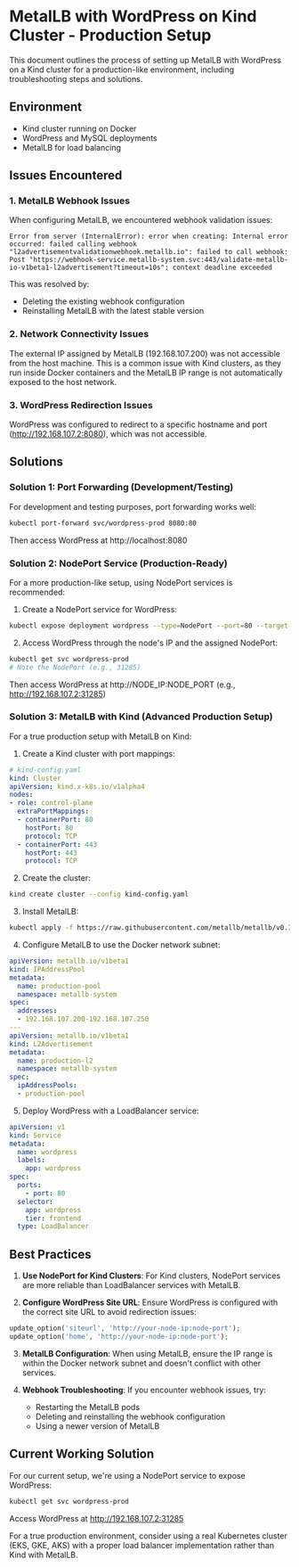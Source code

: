 # MetalLB with WordPress on Kind Cluster - Production Setup

This document outlines the process of setting up MetalLB with WordPress on a Kind cluster for a production-like environment, including troubleshooting steps and solutions.

## Environment

- Kind cluster running on Docker
- WordPress and MySQL deployments
- MetalLB for load balancing

## Issues Encountered

### 1. MetalLB Webhook Issues

When configuring MetalLB, we encountered webhook validation issues:

```
Error from server (InternalError): error when creating: Internal error occurred: failed calling webhook "l2advertisementvalidationwebhook.metallb.io": failed to call webhook: Post "https://webhook-service.metallb-system.svc:443/validate-metallb-io-v1beta1-l2advertisement?timeout=10s": context deadline exceeded
```

This was resolved by:
- Deleting the existing webhook configuration
- Reinstalling MetalLB with the latest stable version

### 2. Network Connectivity Issues

The external IP assigned by MetalLB (192.168.107.200) was not accessible from the host machine. This is a common issue with Kind clusters, as they run inside Docker containers and the MetalLB IP range is not automatically exposed to the host network.

### 3. WordPress Redirection Issues

WordPress was configured to redirect to a specific hostname and port (http://192.168.107.2:8080), which was not accessible.

## Solutions

### Solution 1: Port Forwarding (Development/Testing)

For development and testing purposes, port forwarding works well:

```bash
kubectl port-forward svc/wordpress-prod 8080:80
```

Then access WordPress at http://localhost:8080

### Solution 2: NodePort Service (Production-Ready)

For a more production-like setup, using NodePort services is recommended:

1. Create a NodePort service for WordPress:

```bash
kubectl expose deployment wordpress --type=NodePort --port=80 --target-port=80 --name=wordpress-prod
```

2. Access WordPress through the node's IP and the assigned NodePort:

```bash
kubectl get svc wordpress-prod
# Note the NodePort (e.g., 31285)
```

Then access WordPress at http://NODE_IP:NODE_PORT (e.g., http://192.168.107.2:31285)

### Solution 3: MetalLB with Kind (Advanced Production Setup)

For a true production setup with MetalLB on Kind:

1. Create a Kind cluster with port mappings:

```yaml
# kind-config.yaml
kind: Cluster
apiVersion: kind.x-k8s.io/v1alpha4
nodes:
- role: control-plane
  extraPortMappings:
  - containerPort: 80
    hostPort: 80
    protocol: TCP
  - containerPort: 443
    hostPort: 443
    protocol: TCP
```

2. Create the cluster:

```bash
kind create cluster --config kind-config.yaml
```

3. Install MetalLB:

```bash
kubectl apply -f https://raw.githubusercontent.com/metallb/metallb/v0.13.12/config/manifests/metallb-native.yaml
```

4. Configure MetalLB to use the Docker network subnet:

```yaml
apiVersion: metallb.io/v1beta1
kind: IPAddressPool
metadata:
  name: production-pool
  namespace: metallb-system
spec:
  addresses:
  - 192.168.107.200-192.168.107.250
---
apiVersion: metallb.io/v1beta1
kind: L2Advertisement
metadata:
  name: production-l2
  namespace: metallb-system
spec:
  ipAddressPools:
  - production-pool
```

5. Deploy WordPress with a LoadBalancer service:

```yaml
apiVersion: v1
kind: Service
metadata:
  name: wordpress
  labels:
    app: wordpress
spec:
  ports:
    - port: 80
  selector:
    app: wordpress
    tier: frontend
  type: LoadBalancer
```

## Best Practices

1. **Use NodePort for Kind Clusters**: For Kind clusters, NodePort services are more reliable than LoadBalancer services with MetalLB.

2. **Configure WordPress Site URL**: Ensure WordPress is configured with the correct site URL to avoid redirection issues:

```php
update_option('siteurl', 'http://your-node-ip:node-port');
update_option('home', 'http://your-node-ip:node-port');
```

3. **MetalLB Configuration**: When using MetalLB, ensure the IP range is within the Docker network subnet and doesn't conflict with other services.

4. **Webhook Troubleshooting**: If you encounter webhook issues, try:
   - Restarting the MetalLB pods
   - Deleting and reinstalling the webhook configuration
   - Using a newer version of MetalLB

## Current Working Solution

For our current setup, we're using a NodePort service to expose WordPress:

```bash
kubectl get svc wordpress-prod
```

Access WordPress at http://192.168.107.2:31285

For a true production environment, consider using a real Kubernetes cluster (EKS, GKE, AKS) with a proper load balancer implementation rather than Kind with MetalLB.
